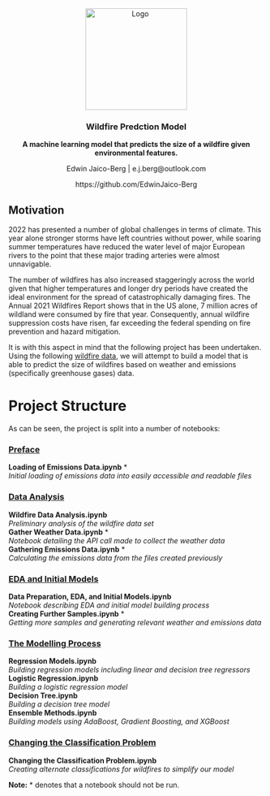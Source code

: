 <div align="center">
  <a href="https://github.com/EdwinJaico-Berg/Capstone-Project">
    <img src="https://cdn-icons-png.flaticon.com/512/5277/5277239.png" alt="Logo" width="200">
  </a>

  <h3 align="center">Wildfire Predction Model</h3>

  <p align="center">
    <strong>A machine learning model that predicts the size of a wildfire given environmental features.</strong>
  </p>
  <p align="center">
    Edwin Jaico-Berg | e.j.berg@outlook.com 
  </p>
  <p align="center">
      https://github.com/EdwinJaico-Berg 
  </p>
</div>

## Motivation

2022 has presented a number of global challenges in terms of climate. This year alone stronger storms have left countries without power, while soaring summer temperatures have reduced the water level of major European rivers to the point that these major trading arteries were almost unnavigable. 

The number of wildfires has also increased staggeringly across the world given that higher temperatures and longer dry periods have created the ideal environment for the spread of catastrophically damaging fires. The Annual 2021 Wildfires Report shows that in the US alone, 7 million acres of wildland were consumed by fire that year. Consequently, annual wildfire suppression costs have risen, far exceeding the federal spending on fire prevention and hazard mitigation. 

It is with this aspect in mind that the following project has been undertaken. Using the following <a href='https://www.kaggle.com/datasets/rtatman/188-million-us-wildfires'>wildfire data</a>, we will attempt to build a model that is able to  predict the size of wildfires based on weather and emissions (specifically greenhouse gases) data. 

# Project Structure

As can be seen, the project is split into a number of notebooks:

### <u>Preface</u>
**Loading of Emissions Data.ipynb** * <br>
*Initial loading of emissions data into easily accessible and readable files*

### <u>Data Analysis</u>
**Wildfire Data Analysis.ipynb** <br>
*Preliminary analysis of the wildfire data set* <br>
**Gather Weather Data.ipynb** * <br>
*Notebook detailing the API call made to collect the weather data* <br>
**Gathering Emissions Data.ipynb** * <br>
*Calculating the emissions data from the files created previously* <br>

### <u>EDA and Initial Models</u>
**Data Preparation, EDA, and Initial Models.ipynb** <br>
*Notebook describing EDA and initial model building process* <br>
**Creating Further Samples.ipynb** * <br>
*Getting more samples and generating relevant weather and emissions data*<br>

### <u>The Modelling Process</u>
**Regression Models.ipynb**<br>
*Building regression models including linear and decision tree regressors*<br>
**Logistic Regression.ipynb**<br>
*Building a logistic regression model*<br>
**Decision Tree.ipynb**<br>
*Building a decision tree model*<br>
**Ensemble Methods.ipynb**<br>
*Building models using AdaBoost, Gradient Boosting, and XGBoost*<br>

### <u>Changing the Classification Problem</u>
**Changing the Classification Problem.ipynb**<br>
*Creating alternate classifications for wildfires to simplify our model*

**Note:** * denotes that a notebook should not be run.